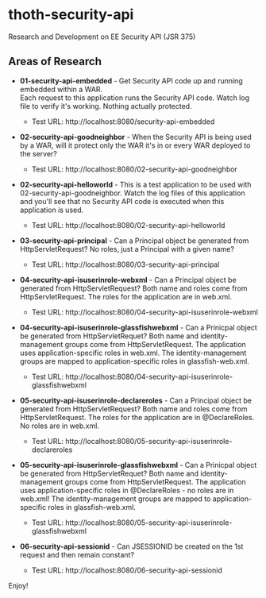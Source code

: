 # thoth-security-api

Research and Development on EE Security API (JSR 375)

Areas of Research
------------------

* **01-security-api-embedded** - Get Security API code up and running embedded within a WAR.  
    Each request to this application runs the Security API code.  Watch log file
    to verify it's working.  Nothing actually protected.
  * Test URL: http://localhost:8080/security-api-embedded

* **02-security-api-goodneighbor** - When the Security API is being used by a WAR, 
            will it protect only the WAR it's in or every WAR 
            deployed to the server?
  * Test URL: http://localhost:8080/02-security-api-goodneighbor

* **02-security-api-helloworld** - This is a test application to be used
            with 02-security-api-goodneighbor.  Watch the log files of
            this application and you'll see that no Security API code
            is executed when this application is used.
  * Test URL: http://localhost:8080/02-security-api-helloworld

* **03-security-api-principal** - Can a Principal object be generated
            from HttpServletRequest?  No roles, just a Principal with 
            a given name?
  * Test URL: http://localhost:8080/03-security-api-principal

* **04-security-api-isuserinrole-webxml** - Can a Principal object be generated
            from HttpServletRequest?  Both name and roles come from HttpServletRequest. 
            The roles for the application are in web.xml.
  * Test URL: http://localhost:8080/04-security-api-isuserinrole-webxml

* **04-security-api-isuserinrole-glassfishwebxml** - Can a Prinicpal object be generated
            from HttpServletRequet?  Both name and identity-management groups
            come from HttpServletRequest.  The application uses application-specific
            roles in web.xml.  The identity-management groups are mapped to
            application-specific roles in glassfish-web.xml.
  * Test URL: http://localhost:8080/04-security-api-isuserinrole-glassfishwebxml

* **05-security-api-isuserinrole-declareroles** - Can a Principal object be generated
            from HttpServletRequest?  Both name and roles come from HttpServletRequest. 
            The roles for the application are in @DeclareRoles.  No roles are
            in web.xml.
  * Test URL: http://localhost:8080/05-security-api-isuserinrole-declareroles

* **05-security-api-isuserinrole-glassfishwebxml** - Can a Prinicpal object be generated
            from HttpServletRequet?  Both name and identity-management groups
            come from HttpServletRequest.  The application uses application-specific
            roles in @DeclareRoles - no roles are in web.xml! The identity-management groups are mapped to
            application-specific roles in glassfish-web.xml.
  * Test URL: http://localhost:8080/05-security-api-isuserinrole-glassfishwebxml

* **06-security-api-sessionid** - Can JSESSIONID be created on the 1st request and then remain constant?
  * Test URL: http://localhost:8080/06-security-api-sessionid

Enjoy!

